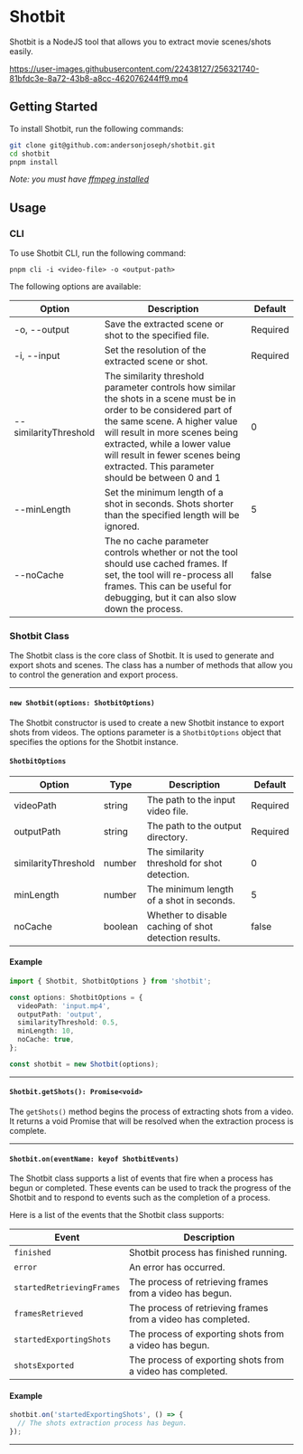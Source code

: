 # Shotbit

Shotbit is a NodeJS tool that allows you to extract movie scenes/shots easily.

https://user-images.githubusercontent.com/22438127/256321740-81bfdc3e-8a72-43b8-a8cc-462076244ff9.mp4

## Getting Started

To install Shotbit, run the following commands:

```sh
git clone git@github.com:andersonjoseph/shotbit.git
cd shotbit
pnpm install
```

_Note: you must have [ffmpeg installed](https://ffmpeg.org/download.html)_

## Usage

### CLI

To use Shotbit CLI, run the following command:

```
pnpm cli -i <video-file> -o <output-path>
```

The following options are available:

| Option                | Description                                                                                                                                                                                                                                                                                                 | Default  |
|-----------------------| ----------------------------------------------------------------------------------------------------------------------------------------------------------------------------------------------------------------------------------------------------------------------------------------------------------- | -------- |
| -o, --output          | Save the extracted scene or shot to the specified file.                                                                                                                                                                                                                                                     | Required |
| -i, --input           | Set the resolution of the extracted scene or shot.                                                                                                                                                                                                                                                          | Required |
| --similarityThreshold | The similarity threshold parameter controls how similar the shots in a scene must be in order to be considered part of the same scene. A higher value will result in more scenes being extracted, while a lower value will result in fewer scenes being extracted. This parameter should be between 0 and 1 | 0        |
| --minLength           | Set the minimum length of a shot in seconds. Shots shorter than the specified length will be ignored.                                                                                                                                                                                                       | 5        |
| --noCache             | The no cache parameter controls whether or not the tool should use cached frames. If set, the tool will re-process all frames. This can be useful for debugging, but it can also slow down the process.                                                                                                     | false    |

### Shotbit Class

The Shotbit class is the core class of Shotbit. It is used to generate and export shots and scenes. The class has a number of methods that allow you to control the generation and export process.

---

#### `new Shotbit(options: ShotbitOptions)`

The Shotbit constructor is used to create a new Shotbit instance to export shots from videos. The options parameter is a `ShotbitOptions` object that specifies the options for the Shotbit instance.

#### `ShotbitOptions`

| Option              | Type    | Description                                           | Default  |
|---------------------| ------- | ----------------------------------------------------- | -------- |
| videoPath           | string  | The path to the input video file.                     | Required |
| outputPath          | string  | The path to the output directory.                     | Required |
| similarityThreshold | number  | The similarity threshold for shot detection.          | 0        |
| minLength           | number  | The minimum length of a shot in seconds.              | 5        |
| noCache             | boolean | Whether to disable caching of shot detection results. | false    |

#### Example

```typescript
import { Shotbit, ShotbitOptions } from 'shotbit';

const options: ShotbitOptions = {
  videoPath: 'input.mp4',
  outputPath: 'output',
  similarityThreshold: 0.5,
  minLength: 10,
  noCache: true,
};

const shotbit = new Shotbit(options);
```

---

#### `Shotbit.getShots(): Promise<void>`

The `getShots()` method begins the process of extracting shots from a video. It returns a void Promise that will be resolved when the extraction process is complete.

---

#### `Shotbit.on(eventName: keyof ShotbitEvents)`

The Shotbit class supports a list of events that fire when a process has begun or completed. These events can be used to track the progress of the Shotbit and to respond to events such as the completion of a process.

Here is a list of the events that the Shotbit class supports:

| Event                     | Description                                                  |
| ------------------------- | ------------------------------------------------------------ |
| `finished`                | Shotbit process has finished running.                        |
| `error`                   | An error has occurred.                                       |
| `startedRetrievingFrames` | The process of retrieving frames from a video has begun.     |
| `framesRetrieved`         | The process of retrieving frames from a video has completed. |
| `startedExportingShots`   | The process of exporting shots from a video has begun.       |
| `shotsExported`           | The process of exporting shots from a video has completed.   |

#### Example

```typescript
shotbit.on('startedExportingShots', () => {
  // The shots extraction process has begun.
});
```

---
